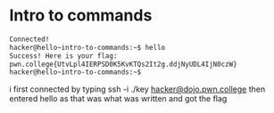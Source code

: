 # Intro to commands


```bash
Connected!
hacker@hello~intro-to-commands:~$ hello
Success! Here is your flag:
pwn.college{UtvLpl4IERPSD0K5KvKTQs2It2g.ddjNyUDL4IjN0czW}
hacker@hello~intro-to-commands:~$
```

i first connected by typing ssh -i ./key hacker@dojo.pwn.college
then entered hello as that was what was written 
and got the flag
